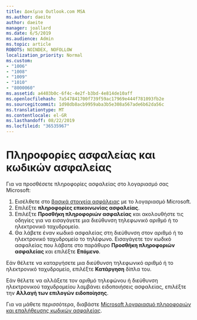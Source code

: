 ```yaml
---
title: Δοκίμια Outlook.com MSA
ms.author: daeite
author: daeite
manager: joallard
ms.date: 6/5/2019
ms.audience: Admin
ms.topic: article
ROBOTS: NOINDEX, NOFOLLOW
localization_priority: Normal
ms.custom:
- "1006"
- "1008"
- "1009"
- "1010"
- "8000060"
ms.assetid: a4403b0c-6f4c-4e2f-b3bd-4e814de10aff
ms.openlocfilehash: 7a547841700f739f59ac17969e444f781093fb2e
ms.sourcegitcommit: 1d98db8acb9959aba3b5e308a567ade6b62da56c
ms.translationtype: MT
ms.contentlocale: el-GR
ms.lasthandoff: 08/22/2019
ms.locfileid: "36535967"
---
```

# <a name="security-info-and-security-codes"></a>Πληροφορίες ασφαλείας και κωδικών ασφαλείας

Για να προσθέσετε πληροφορίες ασφαλείας στο λογαριασμό σας Microsoft:

1. Εισέλθετε στο [βασικά στοιχεία ασφάλειας](https://account.microsoft.com/security) με το λογαριασμό Microsoft.
1. Επιλέξτε **πληροφορίες επικοινωνίας ασφαλείας**.
1. Επιλέξτε **Προσθήκη πληροφοριών ασφαλείας** και ακολουθήστε τις οδηγίες για να εισαγάγετε μια διεύθυνση τηλεφωνικό αριθμό ή το ηλεκτρονικό ταχυδρομείο.
1. Θα λάβετε έναν κωδικό ασφαλείας στη διεύθυνση στον αριθμό ή το ηλεκτρονικό ταχυδρομείο το τηλέφωνο. Εισαγάγετε τον κωδικό ασφαλείας που λάβατε στο παράθυρο **Προσθήκη πληροφοριών ασφαλείας** και επιλέξτε **Επόμενο**.

Εάν θέλετε να καταργήσετε μια διεύθυνση τηλεφωνικό αριθμό ή το ηλεκτρονικό ταχυδρομείο, επιλέξτε **Κατάργηση** δίπλα του.

Εάν θέλετε να αλλάξετε τον αριθμό τηλεφώνου ή διεύθυνση ηλεκτρονικού ταχυδρομείου λαμβάνει ειδοποιήσεις ασφαλείας, επιλέξτε την **Αλλαγή των επιλογών ειδοποίησης**.

Για να μάθετε περισσότερα, διαβάστε [Microsoft λογαριασμό πληροφοριών και επαλήθευσης κωδικών ασφαλείας](https://support.microsoft.com/help/12428/).